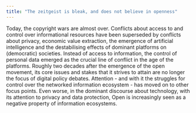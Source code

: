 ```yaml
---
title: "The zeitgeist is bleak, and does not believe in openness"
---
```

Today, the copyright wars are almost over. Conflicts about access to and control over informational resources have been superseded by conflicts about privacy, economic value extraction, the emergence of artificial intelligence and the destabilising effects of dominant platforms on (democratic) societies. Instead of access to information, the control of personal data emerged as the crucial line of conflict in the age of the platforms.
Roughly two decades after the emergence of the open movement, its core issues and stakes that it strives to attain are no longer the focus of digital policy debates. Attention - and with it the struggles for control over the networked information ecosystem - has moved on to other focus points.
Even worse, in the dominant discourse about technology, with its attention to  privacy and data protection, Open is increasingly seen as a negative property of information ecosystems.
